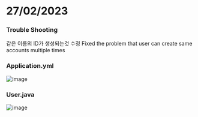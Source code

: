 # 27/02/2023 

### Trouble Shooting

같은 이름의 ID가 생성되는것 수정
Fixed the problem that user can create same accounts multiple times




### Application.yml
![image](./Unique)

### User.java
![image](./Unique)
